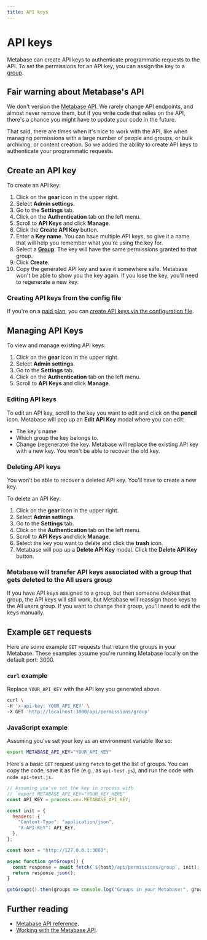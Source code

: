 ```yaml
---
title: API keys
---
```


# API keys

Metabase can create API keys to authenticate programmatic requests to the API. To set the permissions for an API key, you can assign the key to a [group](./managing.md#groups).

## Fair warning about Metabase's API

We don't version the [Metabase API](../api.html). We rarely change API endpoints, and almost never remove them, but if you write code that relies on the API, there's a chance you might have to update your code in the future.

That said, there are times when it's nice to work with the API, like when managing permissions with a large number of people and groups, or bulk archiving, or content creation. So we added the ability to create API keys to authenticate your programmatic requests.

## Create an API key

To create an API key:

1. Click on the **gear** icon in the upper right.
2. Select **Admin settings**.
3. Go to the **Settings** tab.
4. Click on the **Authentication** tab on the left menu.
5. Scroll to **API Keys** and click **Manage**.
6. Click the **Create API Key** button.
7. Enter a **Key name**. You can have multiple API keys, so give it a name that will help you remember what you're using the key for.
8. Select a **[Group](./managing.md#groups)**. The key will have the same permissions granted to that group.
9. Click **Create**.
10. Copy the generated API key and save it somewhere safe. Metabase won't be able to show you the key again. If you lose the key, you'll need to regenerate a new key.

### Creating API keys from the config file

If you're on a [paid plan](https://www.metabase.com/pricing/), you can [create API keys via the configuration file](../configuring-metabase/config-file#api-keys).

## Managing API Keys

To view and manage existing API keys:

1. Click on the **gear** icon in the upper right.
2. Select **Admin settings**.
3. Go to the **Settings** tab.
4. Click on the **Authentication** tab on the left menu.
5. Scroll to **API Keys** and click **Manage**.

### Editing API keys

To edit an API key, scroll to the key you want to edit and click on the **pencil** icon. Metabase will pop up an **Edit API Key** modal where you can edit:

- The key's name
- Which group the key belongs to.
- Change (regenerate) the key. Metabase will replace the existing API key with a new key. You won't be able to recover the old key.

### Deleting API keys

You won't be able to recover a deleted API key. You'll have to create a new key.

To delete an API Key:

1. Click on the **gear** icon in the upper right.
2. Select **Admin settings**.
3. Go to the **Settings** tab.
4. Click on the **Authentication** tab on the left menu.
5. Scroll to **API Keys** and click **Manage**.
6. Select the key you want to delete and click the **trash** icon.
7. Metabase will pop up a **Delete API Key** modal. Click the **Delete API Key** button.

### Metabase will transfer API keys associated with a group that gets deleted to the All users group

If you have API keys assigned to a group, but then someone deletes that group, the API keys will still work, but Metabase will reassign those keys to the All users group. If you want to change their group, you'll need to edit the keys manually.

## Example `GET` requests

Here are some example `GET` requests that return the groups in your Metabase. These examples assume you're running Metabase locally on the default port: 3000.

### `curl` example

Replace `YOUR_API_KEY` with the API key you generated above.

```sh
curl \
-H 'x-api-key: YOUR_API_KEY' \
-X GET 'http://localhost:3000/api/permissions/group'
```

### JavaScript example

Assuming you've set your key as an environment variable like so:

```sh
export METABASE_API_KEY="YOUR_API_KEY"
```

Here's a basic `GET` request using `fetch` to get the list of groups. You can copy the code, save it as file (e.g., as `api-test.js`), and run the code with `node api-test.js`.

```js
// Assuming you've set the key in process with
// `export METABASE_API_KEY="YOUR_KEY_HERE"`
const API_KEY = process.env.METABASE_API_KEY;

const init = {
  headers: {
    "Content-Type": "application/json",
    "X-API-KEY": API_KEY,
  },
};

const host = "http://127.0.0.1:3000";

async function getGroups() {
  const response = await fetch(`${host}/api/permissions/group`, init);
  return response.json();
}

getGroups().then(groups => console.log("Groups in your Metabase:", groups));
```

## Further reading

- [Metabase API reference](../api.html).
- [Working with the Metabase API](https://www.metabase.com/learn/metabase-basics/administration/administration-and-operation/metabase-api).
